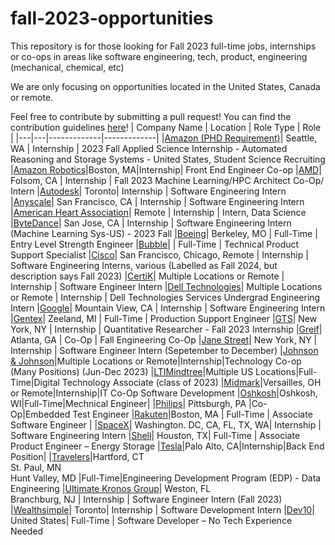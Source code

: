 # fall-2023-opportunities
This repository is for those looking for Fall 2023 full-time jobs, internships or co-ops in areas like software engineering, tech, product, engineering (mechanical, chemical, etc)

We are only focusing on opportunities located in the United States, Canada or remote.

Feel free to contribute by submitting a pull request! You can find the contribution guidelines [here](https://github.com/mtlogs/fall-2023-opportunities/commit/ec65232e4d0c5d54e884c9afd07d261c6a0a6de0)!
| Company Name  |  Location | Role Type | Role |
|---|---|-------------|-------------|
|[Amazon (PHD Requirement)](https://www.amazon.jobs/en/jobs/2348364/2023-fall-applied-science-internship-automated-reasoning-and-storage-systems-united-states-student-science-recruiting?cmpid=SPLICX0248M&ss=paid&utm_campaign=cxro&utm_content=job_posting&utm_medium=social_media&utm_source=linkedin.com)| Seattle, WA | Internship | 2023 Fall Applied Science Internship - Automated Reasoning and Storage Systems - United States, Student Science Recruiting
|[Amazon Robotics](https://www.amazon.jobs/en/jobs/2345448/amazon-robotics-front-end-engineer-fee-co-op-fall-2023)|Boston, MA|Internship| Front End Engineer Co-op
|[AMD](https://www.linkedin.com/jobs/view/3597892956)| Folsom, CA | Internship | Fall 2023 Machine Learning/HPC Architect Co-Op/ Intern
|[Autodesk](https://autodesk.wd1.myworkdayjobs.com/en-US/Ext/job/Intern--Software-Engineer--Fall-2023-_23WD67856-1)| Toronto| Internship | Software Engineering Intern
|[Anyscale](https://jobs.lever.co/anyscale/78a003a6-221a-4414-bf95-7c734cbfc4d9)| San Francisco, CA | Internship | Software Engineering Intern
|[American Heart Association](https://www.wayup.com/i-Health-Wellness-and-Fitness-j-Intern-Data-Science-American-Heart-Association-968083251520861/?utm_source=linkedin-xml&utm_medium=jobxml&utm_campaign=linkedin-XML-APPS-5468612-32480223&refer=lnkslot-APPS-5468612-32480223)| Remote | Internship | Intern, Data Science
|[ByteDance](https://jobs.bytedance.com/en/position/7231352005036362040/detail?spread=BSPP2KS)| San Jose, CA | Internship | Software Engineering Intern (Machine Learning Sys-US) - 2023 Fall
|[Boeing](https://www.wayup.com/i-Airlines-Aviation-j-Entry-Level-Strength-Engineer-Boeing-357087438482850/?utm_source=linkedin-xml&utm_medium=jobxml&utm_campaign=linkedin-XML-APPS-5373700-32487058&refer=lnkslot-APPS-5373700-32487058)| Berkeley, MO | Full-Time | Entry Level Strength Engineer
|[Bubble](https://www.wayup.com/i-Internet-j-Technical-Product-Support-Specialist-New-Grad-Bubble-610931704397917/?utm_source=linkedin-xml&utm_medium=jobxml&utm_campaign=linkedin-XML-APPS-5508618-31813217&refer=lnkslot-APPS-5508618-31813217)|  | Full-Time | Technical Product Support Specialist
|[Cisco](https://jobs.cisco.com/jobs/SearchJobs/fall?listFilterMode=1)| San Francisco, Chicago, Remote | Internship | Software Engineering Interns, various (Labelled as Fall 2024, but description says Fall 2023)
|[CertiK](https://jobs.lever.co/certik/cc4bc2b7-ee87-43be-81c9-09c8b0411a7e)| Multiple Locations or Remote | Internship | Software Engineer Intern
|[Dell Technologies](https://www.wayup.com/i-Information-Technology-and-Services-j-Dell-Technologies-Services-Undergrad-Engineering-Intern-Dell-Technologies-489960377554278/?utm_source=linkedin-xml&utm_medium=jobxml&utm_campaign=linkedin-XML-APPS-5213791-30442648&refer=lnkslot-APPS-5213791-30442648)| Multiple Locations or Remote | Internship | Dell Technologies Services Undergrad Engineering Intern
|[Google](https://careers.google.com/jobs/results/112296166315434694/)| Mountain View, CA | Internship | Software Engineering Intern
|[Gentex](https://app.ripplematch.com/v2/public/job/ab1ce5e6/details?utm_source=Github&utm_medium=organic_social&utm_campaign=growth_github&utm_content=mt_repo_gentex&utm_term=null)| Zeeland, MI | Full-Time | Production Support Engineer
|[GTS](https://careers-gtsx.icims.com/jobs/1359/job?utm_source=indeed_integration&iis=Job+Board&iisn=Indeed&indeed-apply-token=73a2d2b2a8d6d5c0a62696875eaebd669103652d3f0c2cd5445d3e66b1592b0f&mobile=false&width=1220&height=500&bga=true&needsRedirect=false&jan1offset=-300&jun1offset=-240)| New York, NY | Internship | Quantitative Researcher - Fall 2023 Internship
|[Greif](https://app.ripplematch.com/v2/public/job/0e1f75f1/details?utm_source=Github&utm_medium=organic_social&utm_campaign=growth_github&utm_content=mt_repo_greif&utm_term=null)| Atlanta, GA | Co-Op | Fall Engineering Co-Op
|[Jane Street](https://www.janestreet.com/join-jane-street/position/6483148002/)| New York, NY | Internship | Software Engineer Intern (Sepetember to December)
|[Johnson & Johnson](https://app.ripplematch.com/v2/public/job/7d17b916/details?utm_source=Github&utm_medium=organic_social&utm_campaign=growth_github&utm_content=mt_repo_jj&utm_term=null)|Multiple Locations or Remote|Internship|Technology Co-op (Many Positions) (Jun-Dec 2023)
|[LTIMindtree](https://www.wayup.com/i-Information-Technology-and-Services-j-Digital-Technology-Associate-class-of-2023-LTIMindtree-857961029249346/?utm_source=linkedin-xml&utm_medium=jobxml&utm_campaign=linkedin-XML-APPS-5360533-32194060&refer=lnkslot-APPS-5360533-32194060)|Multiple US Locations|Full-Time|Digital Technology Associate (class of 2023)
|[Midmark](https://hcor.fa.us2.oraclecloud.com/hcmUI/CandidateExperience/en/sites/CX_1/job/2154?utm_medium=jobshare)|Versailles, OH or Remote|Internship|IT Co-Op Software Development
|[Oshkosh](https://app.ripplematch.com/v2/public/job/9a68aae0/details?utm_source=Github&utm_medium=organic_social&utm_campaign=growth_github&utm_content=mt_repo_oshkosh&utm_term=null)|Oshkosh, WI|Full-Time|Mechnical Engineer|
|[Philips](https://philips.wd3.myworkdayjobs.com/jobs-and-careers/job/Pittsburgh/Embedded-Test-Engineer---Intern_496314/?source=Indeed&source=Indeed)| Pittsburgh, PA |Co-Op|Embedded Test Engineer
|[Rakuten](https://app.ripplematch.com/v2/public/job/66cfcfce/details?utm_source=Github&utm_medium=organic_social&utm_campaign=growth_github&utm_content=mt_repo_rakuten&utm_term=null)|Boston, MA | Full-Time | Associate Software Engineer |
|[SpaceX](https://boards.greenhouse.io/spacex/jobs/6675035002?gh_jid=6675035002)| Washington. DC, CA, FL, TX, WA| Internship | Software Engineering Intern
|[Shell](https://www.wayup.com/i-Oil-and-Energy-j-SHELL-GRADUATE-PROGRAM-Associate-Product-Engineer-Energy-Storage-Shell-USA-Inc-110726113171463/?utm_source=linkedin-xml&utm_medium=jobxml&utm_campaign=linkedin-XML-APPS-5512950-32415846&refer=lnkslot-APPS-5512950-32415846)| Houston, TX| Full-Time | Associate Product Engineer – Energy Storage
|[Tesla](https://www.tesla.com/careers/search/job/vehicle-firmware-embedded-systems-engineering-internship-fall-2023-168106?)|Palo Alto, CA|Internship|Back End Position|
|[Travelers](https://travelers.wd5.myworkdayjobs.com/en-US/External/job/CT---Hartford/Engineering-Development-Program--EDP----Data-Engineering_R-29699-1?source=indeed&source=Indeed)|Hartford, CT <br> St. Paul, MN <br> Hunt Valley, MD |Full-Time|Engineering Development Program (EDP) - Data Engineering
|[Ultimate Kronos Group](https://app.ripplematch.com/v2/public/job/860966dc/details?utm_source=Github&utm_medium=organic_social&utm_campaign=growth_github&utm_content=mt_repo_ukg&utm_term=null)| Weston, FL <br> Branchburg, NJ | Internship | Software Engineer Intern (Fall 2023)
|[Wealthsimple](https://jobs.lever.co/wealthsimple/daacc715-972c-46ca-b489-31c2bb528192/apply)| Toronto| Internship | Software Development Intern
|[Dev10](https://app.ripplematch.com/v2/public/job/c123af5c/apply?utm_source=Github&utm_medium=organic_social&utm_campaign=growth_github&utm_content=mt_repo_dev10&utm_term=null)| United States| Full-Time | Software Developer – No Tech Experience Needed
